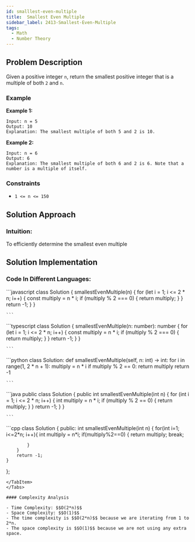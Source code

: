 ```yaml
---
id: smalllest-even-multiple
title:  Smallest Even Multiple
sidebar_label: 2413-Smallest-Even-Multiple
tags:
  - Math
  - Number Theory
---
```


## Problem Description
Given a positive integer `n`, return the smallest positive integer that is a multiple of both `2` and `n`.


### Example

**Example 1:**


```
Input: n = 5
Output: 10
Explanation: The smallest multiple of both 5 and 2 is 10.
```
**Example 2:**
```
Input: n = 6
Output: 6
Explanation: The smallest multiple of both 6 and 2 is 6. Note that a number is a multiple of itself.

```
### Constraints

- `1 <= n <= 150`

## Solution Approach

### Intuition:

To efficiently determine the smallest even multiple
## Solution Implementation

### Code In Different Languages:

<Tabs>
  <TabItem value="JavaScript" label="JavaScript" default>
  <SolutionAuthor name="@Ishitamukherjee2004"/>
   ```javascript
    class Solution {
  smallestEvenMultiple(n) {
    for (let i = 1; i <= 2 * n; i++) {
      const multiply = n * i;
      if (multiply % 2 === 0) {
        return multiply;
      }
    }
    return -1;
  }
}

    ```

  </TabItem>
  <TabItem value="TypeScript" label="TypeScript">
  <SolutionAuthor name="@Ishitamukherjee2004"/> 
   ```typescript
    class Solution {
  smallestEvenMultiple(n: number): number {
    for (let i = 1; i <= 2 * n; i++) {
      const multiply = n * i;
      if (multiply % 2 === 0) {
        return multiply;
      }
    }
    return -1;
  }
}

    ```

  </TabItem>
  <TabItem value="Python" label="Python"> 
  <SolutionAuthor name="@Ishitamukherjee2004"/>
   ```python
    class Solution:
    def smallestEvenMultiple(self, n: int) -> int:
        for i in range(1, 2 * n + 1):
            multiply = n * i
            if multiply % 2 == 0:
                return multiply
        return -1

    ```

  </TabItem>
  <TabItem value="Java" label="Java">
  <SolutionAuthor name="@Ishitamukherjee2004"/>
   ```java
    public class Solution {
    public int smallestEvenMultiple(int n) {
        for (int i = 1; i <= 2 * n; i++) {
            int multiply = n * i;
            if (multiply % 2 == 0) {
                return multiply;
            }
        }
        return -1;
    }
}

    ```

  </TabItem>
  <TabItem value="C++" label="C++">
  <SolutionAuthor name="@Ishitamukherjee2004"/>
   ```cpp
class Solution {
public:
    int smallestEvenMultiple(int n) {
        for(int i=1; i<=2*n; i++){
            int multiply = n*i;
            if(multiply%2==0) {
                return multiply;
                break;

            }
        }
        return -1;
    }
};
```
</TabItem> 
</Tabs>

#### Complexity Analysis

- Time Complexity: $$O(2*n)$$
- Space Complexity: $$O(1)$$
- The time complexity is $$O(2*n)$$ because we are iterating from 1 to 2*n.
- The space complexity is $$O(1)$$ because we are not using any extra space.

